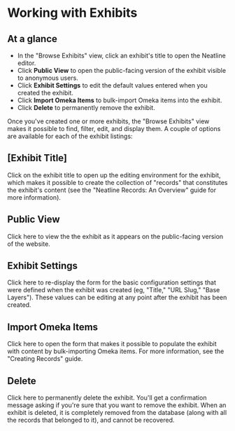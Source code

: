 # Working with Exhibits

## At a glance

  - In the "Browse Exhibits" view, click an exhibit's title to open the Neatline editor.
  - Click **Public View** to open the public-facing version of the exhibit visible to anonymous users.
  - Click **Exhibit Settings** to edit the default values entered when you created the exhibit.
  - Click **Import Omeka Items** to bulk-import Omeka items into the exhibit.
  - Click **Delete** to permanently remove the exhibit.

Once you've created one or more exhibits, the "Browse Exhibits" view makes it possible to find, filter, edit, and display them. A couple of options are available for each of the exhibit listings:

## [Exhibit Title]

Click on the exhibit title to open up the editing environment for the exhibit, which makes it possible to create the collection of "records" that constitutes the exhibit's content (see the "Neatline Records: An Overview" guide for more information).

## Public View

Click here to view the the exhibit as it appears on the public-facing version of the website.

## Exhibit Settings

Click here to re-display the form for the basic configuration settings that were defined when the exhibit was created (eg, "Title," "URL Slug," "Base Layers"). These values can be editing at any point after the exhibit has been created.

## Import Omeka Items

Click here to open the form that makes it possible to populate the exhibit with content by bulk-importing Omeka items. For more information, see the "Creating Records" guide.

## Delete

Click here to permanently delete the exhibit. You'll get a confirmation message asking if you're sure that you want to remove the exhibit. When an exhibit is deleted, it is completely removed from the database (along with all the records that belonged to it), and cannot be recovered.
